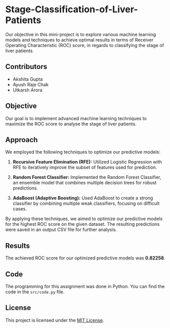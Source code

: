 # Stage-Classification-of-Liver-Patients
Our objective in this mini-project is to explore various machine learning models and techniques to achieve optimal results in terms of Receiver Operating Characteristic (ROC) score, in regards to classifying the stage of liver patients.

## Contributors
- Akshita Gupta
- Ayush Raje Chak
- Utkarsh Arora

## Objective
Our goal is to implement advanced machine learning techniques to maximize the ROC score to analyse the stage of liver patients.

## Approach
We employed the following techniques to optimize our predictive models:

1. **Recursive Feature Elimination (RFE):**
   Utilized Logistic Regression with RFE to iteratively improve the subset of features used for prediction.

2. **Random Forest Classifier:**
   Implemented the Random Forest Classifier, an ensemble model that combines multiple decision trees for robust predictions.

3. **AdaBoost (Adaptive Boosting):**
   Used AdaBoost to create a strong classifier by combining multiple weak classifiers, focusing on difficult cases.

By applying these techniques, we aimed to optimize our predictive models for the highest ROC score on the given dataset. The resulting predictions were saved in an output CSV file for further analysis.

## Results
The achieved ROC score for our optimized predictive models was **0.82258**.


## Code
The programming for this assignment was done in Python. You can find the code in the `src/code.py` file.

## License
This project is licensed under the [MIT License](LICENSE).
